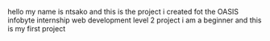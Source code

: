 hello my name is ntsako and this is the project i created fot the OASIS infobyte internship
web development level 2 project
i am a beginner and this is my first project 
